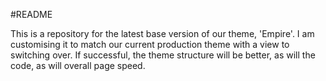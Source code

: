 #README

This is a repository for the latest base version of our theme, 'Empire'. I am customising it 
to match our current production theme with a view to switching over. If successful, the theme 
structure will be better, as will the code, as will overall page speed.
